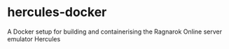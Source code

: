 # hercules-docker

A Docker setup for building and containerising the Ragnarok Online server emulator Hercules
